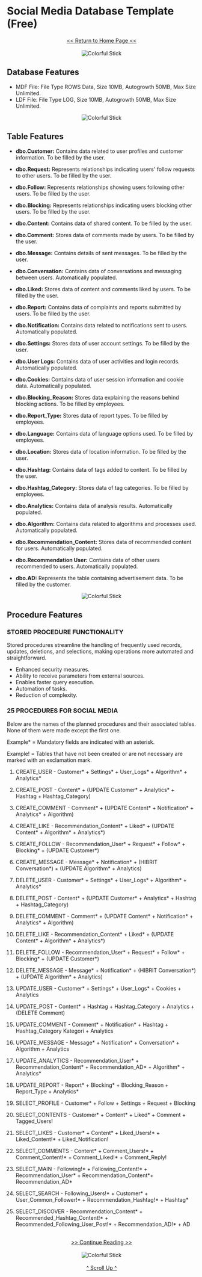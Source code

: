 # Social Media Database Template (Free)

<div style="text-align: center;">
  <a href="https://github.com/beydah/Social-Media-Database-Template">
    << Return to Home Page <<
  </a>
</div>

</br>

<div style="text-align:center;">
    <img src="https://i.imgur.com/waxVImv.png" alt="Colorful Stick">
</div>

## Database Features

- MDF File: File Type ROWS Data, Size 10MB, Autogrowth 50MB, Max Size Unlimited.
- LDF File: File Type LOG, Size 10MB, Autogrowth 50MB, Max Size Unlimited.

<div style="text-align:center;">
    <img src="https://i.imgur.com/waxVImv.png" alt="Colorful Stick">
</div>

## Table Features

- **dbo.Customer:** Contains data related to user profiles and customer information. To be filled by the user.
- **dbo.Request:** Represents relationships indicating users' follow requests to other users. To be filled by the user.

- **dbo.Follow:** Represents relationships showing users following other users. To be filled by the user.
- **dbo.Blocking:** Represents relationships indicating users blocking other users. To be filled by the user.

- **dbo.Content:** Contains data of shared content. To be filled by the user.
- **dbo.Comment:** Stores data of comments made by users. To be filled by the user.

- **dbo.Message:** Contains details of sent messages. To be filled by the user.
- **dbo.Conversation:** Contains data of conversations and messaging between users. Automatically populated.

- **dbo.Liked:** Stores data of content and comments liked by users. To be filled by the user.
- **dbo.Report:** Contains data of complaints and reports submitted by users. To be filled by the user.

- **dbo.Notification:** Contains data related to notifications sent to users. Automatically populated.
- **dbo.Settings:** Stores data of user account settings. To be filled by the user.

- **dbo.User Logs:** Contains data of user activities and login records. Automatically populated.
- **dbo.Cookies:** Contains data of user session information and cookie data. Automatically populated.

- **dbo.Blocking_Reason:** Stores data explaining the reasons behind blocking actions. To be filled by employees.
- **dbo.Report_Type:** Stores data of report types. To be filled by employees.

- **dbo.Language:** Contains data of language options used. To be filled by employees.
- **dbo.Location:** Stores data of location information. To be filled by the user.

- **dbo.Hashtag:** Contains data of tags added to content. To be filled by the user.
- **dbo.Hashtag_Category:** Stores data of tag categories. To be filled by employees.

- **dbo.Analytics:** Contains data of analysis results. Automatically populated.
- **dbo.Algorithm:** Contains data related to algorithms and processes used. Automatically populated.

- **dbo.Recommendation_Content:** Stores data of recommended content for users. Automatically populated.
- **dbo.Recommendation User:** Contains data of other users recommended to users. Automatically populated.

- **dbo.AD:** Represents the table containing advertisement data. To be filled by the customer.

<div style="text-align:center;">
    <img src="https://i.imgur.com/waxVImv.png" alt="Colorful Stick">
</div>

## Procedure Features

### STORED PROCEDURE FUNCTIONALITY
Stored procedures streamline the handling of frequently used records, 
updates, deletions, and selections, making operations more automated and straightforward.

- Enhanced security measures.
- Ability to receive parameters from external sources.
- Enables faster query execution.
- Automation of tasks.
- Reduction of complexity.

### 25 PROCEDURES FOR SOCIAL MEDIA
Below are the names of the planned procedures and their associated tables. 
None of them were made except the first one.

Example* = Mandatory fields are indicated with an asterisk.

Example! = Tables that have not been created or are not necessary are marked with an exclamation mark.

 1.  CREATE_USER		- Customer* + Settings* + User_Logs* + Algorithm* + Analytics*

 2.  CREATE_POST		- Content* + (UPDATE Customer* + Analytics* + Hashtag + Hashtag_Category)
 
 3.  CREATE_COMMENT		- Comment* + (UPDATE Content* + Notification* + Analytics* + Algorithm)
 
 4.  CREATE_LIKE		- Recommendation_Content* + Liked* + (UPDATE Content* + Algorithm* + Analytics*) 
 
 5.  CREATE_FOLLOW		- Recommendation_User* + Request* + Follow* + Blocking* + (UPDATE Customer*)
 
 6.  CREATE_MESSAGE		- Message* + Notification* + (HIBRIT Conversation*) + (UPDATE Algorithm* + Analytics)
  
 7.  DELETE_USER		- Customer* + Settings* + User_Logs* + Algorithm* + Analytics*
 
 8.  DELETE_POST		- Content* + (UPDATE Customer* + Analytics* + Hashtag + Hashtag_Category)
 
 9.  DELETE_COMMENT		- Comment* + (UPDATE Content* + Notification* + Analytics* + Algorithm)

10.  DELETE_LIKE		- Recommendation_Content* + Liked* + (UPDATE Content* + Algorithm* + Analytics*) 

11.  DELETE_FOLLOW		- Recommendation_User* + Request* + Follow* + Blocking* + (UPDATE Customer*)

12.  DELETE_MESSAGE		- Message* + Notification* + (HIBRIT Conversation*) + (UPDATE Algorithm* + Analytics)
 
13.  UPDATE_USER		- Customer* + Settings* + User_Logs* + Cookies + Analytics

14.  UPDATE_POST		- Content* + Hashtag + Hashtag_Category + Analytics + (DELETE Comment)

15.  UPDATE_COMMENT		- Comment* + Notification* + Hashtag + Hashtag_Category Kategori + Analytics

16.  UPDATE_MESSAGE		- Message* + Notification* + Conversation* + Algorithm + Analytics

17.  UPDATE_ANALYTICS	- Recommendation_User* + Recommendation_Content* + Recommendation_AD* + Algorithm* + Analytics*

18.  UPDATE_REPORT		- Report* + Blocking* + Blocking_Reason + Report_Type + Analytics*
 
19.  SELECT_PROFILE		- Customer* + Follow + Settings + Request + Blocking

20.  SELECT_CONTENTS	- Customer* + Content* + Liked* + Comment + Tagged_Users!

21.  SELECT_LIKES		- Customer* + Content* + Liked_Users!* + Liked_Content!* + Liked_Notification!

22.  SELECT_COMMENTS	- Content* + Comment_Users!* + Comment_Content!* + Comment_Liked!* + Comment_Reply!

23.  SELECT_MAIN		- Following!* + Following_Content!* + Recommendation_User* + Recommendation_Content*+ Recommendation_AD*

24.  SELECT_SEARCH		- Following_Users!* + Customer* + User_Common_Follower!* + Recommendation_Hashtag!* + Hashtag*

25.  SELECT_DISCOVER	- Recommendation_Content* + Recommended_Hashtag_Content!* + Recommended_Following_User_Post!* + Recommendation_AD!* + AD

</br>

<div style="text-align: center;">
  <a href="https://github.com/beydah/Social-Media-Database-Template/blob/main/DOCUMENTS/INSTALLATION.md">
    >> Continue Reading >>
  </a>
</div>

</br>

<div style="text-align:center;">
    <img src="https://i.imgur.com/waxVImv.png" alt="Colorful Stick">
</div>

</br>

<div style="text-align: center;">
  <a href="#social-media-database-template-free">
    ^ Scroll Up ^
  </a>
</div>
